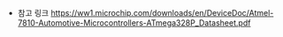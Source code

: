 * 참고 링크
https://ww1.microchip.com/downloads/en/DeviceDoc/Atmel-7810-Automotive-Microcontrollers-ATmega328P_Datasheet.pdf
